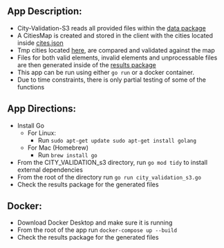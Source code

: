 ## App Description:
* City-Validation-S3 reads all provided files within the [data package](data/)
* A CitiesMap is created and stored in the client with the cities located inside [cites.json](data/cities.json)
* Tmp cities located [here](data/tmp), are compared and validated against the map
* Files for both valid elements, invalid elements and unprocessable files are then generated inside of the [results package](results)
* This app can be run using either `go run` or a docker container.
* Due to time constraints, there is only partial testing of some of the functions

## App Directions:
* Install Go
  - For Linux:
    - Run `sudo apt-get update
sudo apt-get install golang
`
  - For Mac (Homebrew)
    - Run `brew install go
`
* From the CITY_VALIDATION_s3 directory, run `go mod tidy` to install external dependencies
* From the root of the directory run `go run city_validation_s3.go`
* Check the results package for the generated files

## Docker:
* Download Docker Desktop and make sure it is running
* From the root of the app run `docker-compose up --build`
* Check the results package for the generated files


